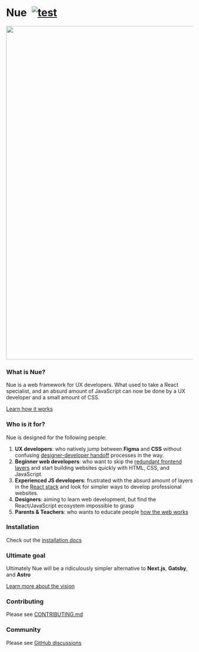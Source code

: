 
# Nue &nbsp;[![test](https://github.com/nuejs/nue/actions/workflows/test.yaml/badge.svg?branch=master)](https://github.com/nuejs/nue/actions/workflows/test.yaml)

<a href="https://nuejs.org/"><img src="https://nuejs.org/img/og-blue-big.png" width="900"></a>

### What is Nue?

Nue is a web framework for UX developers. What used to take a React specialist, and an absurd amount of JavaScript can now be done by a UX developer and a small amount of CSS.

[Learn how it works](https://nuejs.org/docs/)

### Who is it for?

Nue is designed for the following people:

1. **UX developers**: who natively jump between **Figma** and **CSS** without confusing [designer-developer handoff](https://medium.com/design-warp/5-most-common-designer-developer-handoff-mishaps-ba96012be8a7) processes in the way.
2. **Beginner web developers**: who want to skip the [redundant frontend layers](https://roadmap.sh/frontend) and start building websites quickly with HTML, CSS, and JavaScript.
3. **Experienced JS developers**: frustrated with the absurd amount of layers in the [React stack](https://roadmap.sh/react) and look for simpler ways to develop professional websites.
4. **Designers**: aiming to learn web development, but find the React/JavaScript ecosystem impossible to grasp
5. **Parents & Teachers**: who wants to educate people [how the web works](https://www.websitearchitecture.co.uk/resources/examples/web-standards-model/)

### Installation

Check out the [installation docs](https://nuejs.org/docs/installation.html)

### Ultimate goal

Ultimately Nue will be a ridiculously simpler alternative to **Next.js**, **Gatsby**, and **Astro**

[Learn more about the vision](https://nuejs.org/blog/perfect-web-framework/)

### Contributing

Please see [CONTRIBUTING.md](/CONTRIBUTING.md)

### Community

Please see [GitHub discussions](https://github.com/nuejs/nue/discussions)
